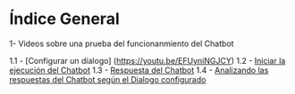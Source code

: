 # Índice General

1- Videos sobre una prueba del funcionanmiento del Chatbot

1.1 - [Configurar un díalogo] (https://youtu.be/EFUyniNGJCY)
1.2 - [Iniciar la ejecución del Chatbot](https://youtu.be/IvpjUzLaxEE)
1.3 - [Respuesta del Chatbot](https://youtu.be/A7sbnzUFOvQ)
1.4 - [Analizando las respuestas del Chatbot según el Dialogo configurado](https://youtu.be/EQIJKhXmhpc)

